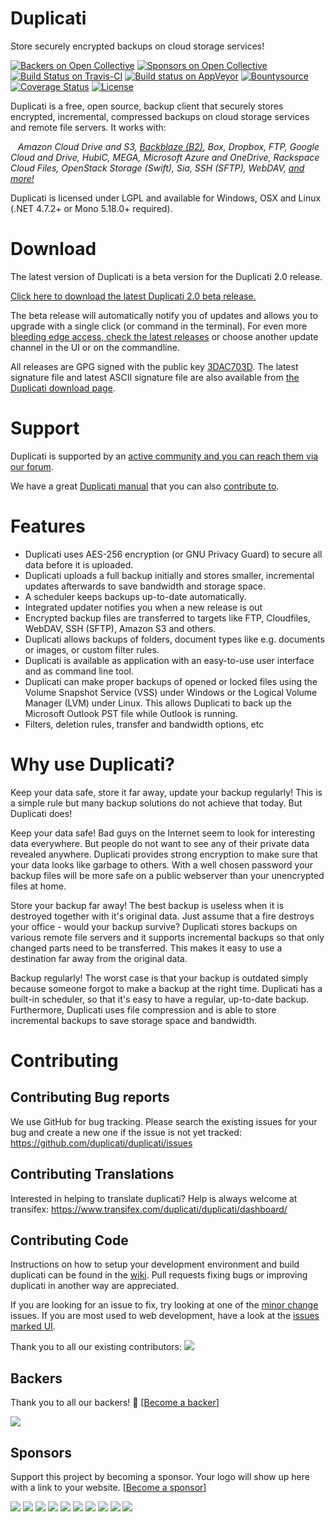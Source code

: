 # Duplicati
Store securely encrypted backups on cloud storage services!

<!---
These are currently not working ...
[![Issue Stats](http://www.issuestats.com/github/duplicati/duplicati/badge/pr)](http://www.issuestats.com/github/duplicati/duplicati/)
[![Issue Stats](http://www.issuestats.com/github/duplicati/duplicati/badge/issue)](http://www.issuestats.com/github/duplicati/duplicati/)
-->

<!--
Removed Gitter
[![Join the chat at https://gitter.im/duplicati/Lobby](https://badges.gitter.im/duplicati/Lobby.svg)](https://gitter.im/duplicati/Lobby?utm_source=badge&utm_medium=badge&utm_campaign=pr-badge&utm_content=badge)
-->

[![Backers on Open Collective](https://opencollective.com/duplicati/backers/badge.svg)](#backers) [![Sponsors on Open Collective](https://opencollective.com/duplicati/sponsors/badge.svg)](#sponsors) [![Build Status on Travis-CI](https://travis-ci.org/duplicati/duplicati.svg?branch=master)](https://travis-ci.org/duplicati/duplicati)
[![Build status on AppVeyor](https://ci.appveyor.com/api/projects/status/h8s5nau9mn311hq0/branch/master?svg=true)](https://ci.appveyor.com/project/kenkendk/duplicati/branch/master)
[![Bountysource](https://www.bountysource.com/badge/tracker?tracker_id=4870652)](https://www.bountysource.com/teams/duplicati?tracker_ids=4870652&utm_medium=shield&utm_campaign=TRACKER_BADGE)
[![Coverage Status](https://coveralls.io/repos/github/duplicati/duplicati/badge.svg?branch=HEAD)](https://coveralls.io/github/duplicati/duplicati?branch=HEAD)
[![License](https://img.shields.io/github/license/duplicati/duplicati.svg)](https://github.com/duplicati/duplicati/blob/master/LICENSE.txt)


Duplicati is a free, open source, backup client that securely stores encrypted, incremental, compressed backups on cloud storage services and remote file servers. It works with:

&nbsp;&nbsp; *Amazon Cloud Drive and S3, [Backblaze (B2)](https://www.backblaze.com/blog/duplicati-backups-cloud-storage/ "Duplicati with Backblaze B2 Cloud Storage"), Box, Dropbox, FTP, Google Cloud and Drive, HubiC, MEGA, Microsoft Azure and OneDrive, Rackspace Cloud Files, OpenStack Storage (Swift), Sia, SSH (SFTP), WebDAV, [and more!](https://duplicati.readthedocs.io/en/latest/01-introduction/#supported-backends)*

Duplicati is licensed under LGPL and available for Windows, OSX and Linux (.NET 4.7.2+ or Mono 5.18.0+ required). 

Download
========

The latest version of Duplicati is a beta version for the Duplicati 2.0 release. 

[Click here to download the latest Duplicati 2.0 beta release.](http://www.duplicati.com/download)

The beta release will automatically notify you of updates and allows you to upgrade with a single click (or command in the terminal).
For even more [bleeding edge access, check the latest releases](https://github.com/duplicati/duplicati/releases) or choose another update channel in the UI or on the commandline.

All releases are GPG signed with the public key [3DAC703D](https://pgp.mit.edu/pks/lookup?op=get&search=0xC20E90473DAC703D). The latest signature file and latest ASCII signature file are also available from [the Duplicati download page](https://github.com/duplicati/duplicati/releases).

Support
=======

Duplicati is supported by an [active community and you can reach them via our forum](https://forum.duplicati.com).

We have a great [Duplicati manual](https://docs.duplicati.com) that you can also [contribute to](https://github.com/kees-z/DuplicatiDocs).

Features
========

  * Duplicati uses AES-256 encryption (or GNU Privacy Guard) to secure all data before it is uploaded.
  * Duplicati uploads a full backup initially and stores smaller, incremental updates afterwards to save bandwidth and storage space.
  * A scheduler keeps backups up-to-date automatically.
  * Integrated updater notifies you when a new release is out
  * Encrypted backup files are transferred to targets like FTP, Cloudfiles, WebDAV, SSH (SFTP), Amazon S3 and others.
  * Duplicati allows backups of folders, document types like e.g. documents or images, or custom filter rules. 
  * Duplicati is available as application with an easy-to-use user interface and as command line tool.
  * Duplicati can make proper backups of opened or locked files using the Volume Snapshot Service (VSS) under Windows or the Logical Volume Manager (LVM) under Linux. This allows Duplicati to back up the Microsoft Outlook PST file while Outlook is running.
  * Filters, deletion rules, transfer and bandwidth options, etc

Why use Duplicati?
==================

Keep your data safe, store it far away, update your backup regularly! 
This is a simple rule but many backup solutions do not achieve that today. 
But Duplicati does!

Keep your data safe! Bad guys on the Internet seem to look for interesting data everywhere. But people do not want to see any of their private data revealed anywhere. Duplicati provides strong encryption to make sure that your data looks like garbage to others. With a well chosen password your backup files will be more safe on a public webserver than your unencrypted files at home.

Store your backup far away! The best backup is useless when it is destroyed together with it's original data. Just assume that a fire destroys your office - would your backup survive? Duplicati stores backups on various remote file servers and it supports incremental backups so that only changed parts need to be transferred. This makes it easy to use a destination far away from the original data.

Backup regularly! The worst case is that your backup is outdated simply because someone forgot to make a backup at the right time. Duplicati has a built-in scheduler, so that it's easy to have a regular, up-to-date backup. Furthermore, Duplicati uses file compression and is able to store incremental backups to save storage space and bandwidth.

Contributing
==================

## Contributing Bug reports
We use GitHub for bug tracking. Please search the existing issues for your bug and create a new one if the issue is not yet tracked:
https://github.com/duplicati/duplicati/issues

## Contributing Translations
Interested in helping to translate duplicati? Help is always welcome at transifex:
https://www.transifex.com/duplicati/duplicati/dashboard/

## Contributing Code
Instructions on how to setup your development environment and build duplicati can be found in the [wiki](https://github.com/duplicati/duplicati/wiki/How-to-build-from-source). Pull requests fixing bugs or improving duplicati in another way are appreciated.

If you are looking for an issue to fix, try looking at one of the [minor change](https://github.com/duplicati/duplicati/issues?q=is%3Aissue+is%3Aopen+label%3A%22minor+change%22) issues. If you are most used to web development, have a look at the [issues marked UI](https://github.com/duplicati/duplicati/issues?q=is%3Aissue+is%3Aopen+label%3A%22UI%22).


Thank you to all our existing contributors:
<a href="https://github.com/duplicati/duplicati/graphs/contributors"><img src="https://opencollective.com/duplicati/contributors.svg?width=890" /></a>


## Backers

Thank you to all our backers! 🙏 [[Become a backer](https://opencollective.com/duplicati#backer)]

<a href="https://opencollective.com/duplicati#backers" target="_blank"><img src="https://opencollective.com/duplicati/backers.svg?width=890"></a>


## Sponsors

Support this project by becoming a sponsor. Your logo will show up here with a link to your website. [[Become a sponsor](https://opencollective.com/duplicati#sponsor)]

<a href="https://opencollective.com/duplicati/sponsor/0/website" target="_blank"><img src="https://opencollective.com/duplicati/sponsor/0/avatar.svg"></a>
<a href="https://opencollective.com/duplicati/sponsor/1/website" target="_blank"><img src="https://opencollective.com/duplicati/sponsor/1/avatar.svg"></a>
<a href="https://opencollective.com/duplicati/sponsor/2/website" target="_blank"><img src="https://opencollective.com/duplicati/sponsor/2/avatar.svg"></a>
<a href="https://opencollective.com/duplicati/sponsor/3/website" target="_blank"><img src="https://opencollective.com/duplicati/sponsor/3/avatar.svg"></a>
<a href="https://opencollective.com/duplicati/sponsor/4/website" target="_blank"><img src="https://opencollective.com/duplicati/sponsor/4/avatar.svg"></a>
<a href="https://opencollective.com/duplicati/sponsor/5/website" target="_blank"><img src="https://opencollective.com/duplicati/sponsor/5/avatar.svg"></a>
<a href="https://opencollective.com/duplicati/sponsor/6/website" target="_blank"><img src="https://opencollective.com/duplicati/sponsor/6/avatar.svg"></a>
<a href="https://opencollective.com/duplicati/sponsor/7/website" target="_blank"><img src="https://opencollective.com/duplicati/sponsor/7/avatar.svg"></a>
<a href="https://opencollective.com/duplicati/sponsor/8/website" target="_blank"><img src="https://opencollective.com/duplicati/sponsor/8/avatar.svg"></a>
<a href="https://opencollective.com/duplicati/sponsor/9/website" target="_blank"><img src="https://opencollective.com/duplicati/sponsor/9/avatar.svg"></a>


